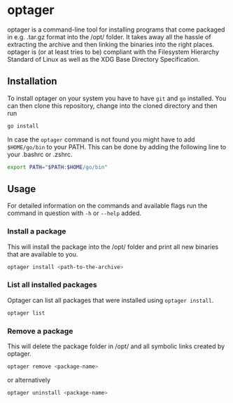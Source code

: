 # optager

optager is a command-line tool for installing programs that come packaged in
e.g. .tar.gz format into the /opt/ folder. It takes away all the hassle of
extracting the archive and then linking the binaries into the right places.
optager is (or at least tries to be) compliant with the Filesystem Hierarchy
Standard of Linux as well as the XDG Base Directory Specification.

## Installation

To install optager on your system you have to have `git` and `go` installed.
You can then clone this repository, change into the cloned directory and then
run

```sh
go install
```

In case the `optager` command is not found you might have to add `$HOME/go/bin`
to your PATH. This can be done by adding the following line to your .bashrc or
.zshrc.

```sh
export PATH="$PATH:$HOME/go/bin"
```

## Usage

For detailed information on the commands and available flags run the command in
question with `-h` or `--help` added.

### Install a package

This will install the package into the /opt/ folder and print all new binaries
that are available to you.

```sh
optager install <path-to-the-archive>
```

### List all installed packages

Optager can list all packages that were installed using `optager install`.

```sh
optager list
```

### Remove a package

This will delete the package folder in /opt/ and all symbolic links created by
optager.

```sh
optager remove <package-name>
```

or alternatively

```sh
optager uninstall <package-name>
```
